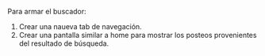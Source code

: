 Para armar el buscador:  
1. Crear una naueva tab de navegación.
2. Crear una pantalla similar a home para mostrar los posteos provenientes del resultado de búsqueda.